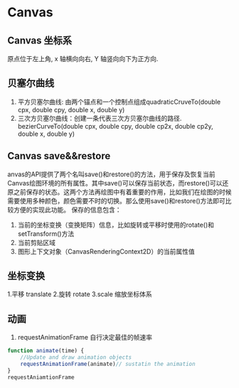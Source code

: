 # Canvas

## Canvas 坐标系
原点位于左上角, x 轴横向向右,  Y 轴竖向向下为正方向.

## 贝塞尔曲线
1. 平方贝塞尔曲线: 由两个锚点和一个控制点组成quadraticCruveTo(double cpx, double cpy, double x, double y)
2. 三次方贝塞尔曲线：创建一条代表三次方贝塞尔曲线的路径. bezierCurveTo(double cpx, double cpy, double cp2x, double cp2y, double x, double y)

## Canvas save&&restore
anvas的API提供了两个名叫save()和restore()的方法，用于保存及恢复当前Canvas绘图环境的所有属性。其中save()可以保存当前状态，而restore()可以还原之前保存的状态。这两个方法再绘图中有着重要的作用，比如我们在绘图的时候需要使用多种颜色，颜色需要不时的切换。那么使用save()和restore()方法即可比较方便的实现此功能。
保存的信息包含：
1. 当前的坐标变换（变换矩阵）信息，比如旋转或平移时使用的rotate()和setTransform()方法
2. 当前剪贴区域
3. 图形上下文对象（CanvasRenderingContext2D）的当前属性值

## 坐标变换
1.平移 translate
2.旋转 rotate
3.scale 缩放坐标体系


## 动画
1. requestAnimationFrame 自行决定最佳的帧速率
```javascript
function animate(time) {
    //Update and draw animation objects
    requestAnimationFrame(animate)// sustatin the animation
}
requestAniamtionFrame
```